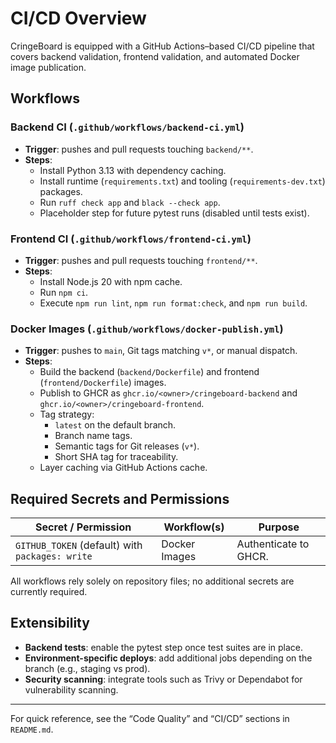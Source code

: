 # CI/CD Overview

CringeBoard is equipped with a GitHub Actions–based CI/CD pipeline that covers backend validation, frontend validation, and automated Docker image publication.

## Workflows

### Backend CI (`.github/workflows/backend-ci.yml`)
- **Trigger**: pushes and pull requests touching `backend/**`.
- **Steps**:
  - Install Python 3.13 with dependency caching.
  - Install runtime (`requirements.txt`) and tooling (`requirements-dev.txt`) packages.
  - Run `ruff check app` and `black --check app`.
  - Placeholder step for future pytest runs (disabled until tests exist).

### Frontend CI (`.github/workflows/frontend-ci.yml`)
- **Trigger**: pushes and pull requests touching `frontend/**`.
- **Steps**:
  - Install Node.js 20 with npm cache.
  - Run `npm ci`.
  - Execute `npm run lint`, `npm run format:check`, and `npm run build`.

### Docker Images (`.github/workflows/docker-publish.yml`)
- **Trigger**: pushes to `main`, Git tags matching `v*`, or manual dispatch.
- **Steps**:
  - Build the backend (`backend/Dockerfile`) and frontend (`frontend/Dockerfile`) images.
  - Publish to GHCR as `ghcr.io/<owner>/cringeboard-backend` and `ghcr.io/<owner>/cringeboard-frontend`.
  - Tag strategy:
    - `latest` on the default branch.
    - Branch name tags.
    - Semantic tags for Git releases (`v*`).
    - Short SHA tag for traceability.
  - Layer caching via GitHub Actions cache.

## Required Secrets and Permissions

| Secret / Permission | Workflow(s) | Purpose |
| --- | --- | --- |
| `GITHUB_TOKEN` (default) with `packages: write` | Docker Images | Authenticate to GHCR. |

All workflows rely solely on repository files; no additional secrets are currently required.

## Extensibility

- **Backend tests**: enable the pytest step once test suites are in place.
- **Environment-specific deploys**: add additional jobs depending on the branch (e.g., staging vs prod).
- **Security scanning**: integrate tools such as Trivy or Dependabot for vulnerability scanning.

---

For quick reference, see the “Code Quality” and “CI/CD” sections in `README.md`.
